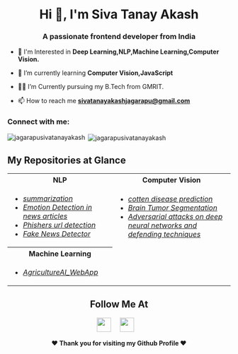 <h1 align="center">Hi 👋, I'm Siva Tanay Akash</h1>
<h3 align="center">A passionate frontend developer from India</h3>

- 🔭 I'm Interested in **Deep Learning,NLP,Machine Learning,Computer Vision.**

- 🌱 I’m currently learning **Computer Vision,JavaScript**

- 😶‍🌫️ I’m Currently pursuing my B.Tech from GMRIT.

- 📫 How to reach me **sivatanayakashjagarapu@gmail.com**

<h3 align="left">Connect with me:</h3>
<p align="left">
</p>

<p><img align="left" src="https://github-readme-stats.vercel.app/api/top-langs?username=jagarapusivatanayakash&show_icons=true&locale=en&layout=compact" alt="jagarapusivatanayakash" /></p>

<p>&nbsp;<img align="center" src="https://github-readme-stats.vercel.app/api?username=jagarapusivatanayakash&show_icons=true&locale=en" alt="jagarapusivatanayakash" /></p>


## My Repositories at Glance
<table>
  <tr>
    <th>NLP</th>
    <th>Computer Vision</th>
  </tr>
  <tr>
    <td> 
      <ul>
        <li><a target="_blank" href="https://github.com/jagarapusivatanayakash/summarization"><i>summarization</i></a></li>
        <li><a target="_blank" href="https://github.com/jagarapusivatanayakash/Emotion-Detection-in-news-articles"><i>Emotion Detection in news articles</i></a> </li>
        <li><a target="_blank" href="https://github.com/jagarapusivatanayakash/Phishers_url_detection"><i>Phishers url detection</i></a></li>
        <li><a target="_blank" href="https://github.com/jagarapusivatanayakash/Fake_News_Detector"><i>Fake News Detector</i></a></li>
      </ul> 
    </td>
    <td>
      <ul>
        <li><a target="_blank" href="https://github.com/jagarapusivatanayakash/cotten_disease_prediction"><i>cotten disease prediction</i></a></li>
        <li><a target="_blank" href="https://github.com/jagarapusivatanayakash/Brain_Tumor_Segmentation"><i>Brain Tumor Segmentation</i></a></li>
        <li><a target="_blank" href="https://github.com/jagarapusivatanayakash/Adversarial-attacks-on-deep-neural-networks-and-defending-techniques"><i>Adversarial attacks on deep neural networks and defending techniques</i></a></li>
      </ul>
    </td>
  </tr>
  <tr>
    <th>Machine Learning</th>
  </tr>
  <tr>
    <td>
      <ul>
        <li><a target="_blank" href = "https://github.com/jagarapusivatanayakash/AgricultureAI_WebApp"><i>AgricultureAI_WebApp</i></a></li>
      </ul>
    </td>
  <tr>
</table>
</div>

<div align="center">

## Follow Me At
<a href="https://www.linkedin.com/in/jagarapu-siva-tanay-akash-3544bb224/"><img height="32" width="32" src="https://cdn-icons-png.flaticon.com/512/174/174857.png" /></a>&nbsp;&nbsp;&nbsp;&nbsp;
<a href="https://www.instagram.com/siva_tanay_akash/"><img height="32" width="32" src="https://upload.wikimedia.org/wikipedia/commons/thumb/e/e7/Instagram_logo_2016.svg/768px-Instagram_logo_2016.svg.png" /></a>&nbsp;&nbsp;&nbsp;&nbsp;

</div>

<div align="center">
  
<b>❤️ Thank you for visiting my Github Profile ❤️</b>
</div>
